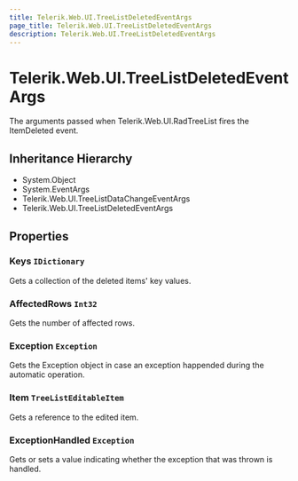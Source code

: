 ```yaml
---
title: Telerik.Web.UI.TreeListDeletedEventArgs
page_title: Telerik.Web.UI.TreeListDeletedEventArgs
description: Telerik.Web.UI.TreeListDeletedEventArgs
---
```


# Telerik.Web.UI.TreeListDeletedEventArgs

The arguments passed when Telerik.Web.UI.RadTreeList fires the ItemDeleted event.

## Inheritance Hierarchy

* System.Object
* System.EventArgs
* Telerik.Web.UI.TreeListDataChangeEventArgs
* Telerik.Web.UI.TreeListDeletedEventArgs

## Properties

###  Keys `IDictionary`

Gets a collection of the deleted items' key values.

###  AffectedRows `Int32`

Gets the number of affected rows.

###  Exception `Exception`

Gets the Exception object in case an exception happended during
            the automatic operation.

###  Item `TreeListEditableItem`

Gets a reference to the edited item.

###  ExceptionHandled `Exception`

Gets or sets a value indicating whether the exception
            that was thrown is handled.

